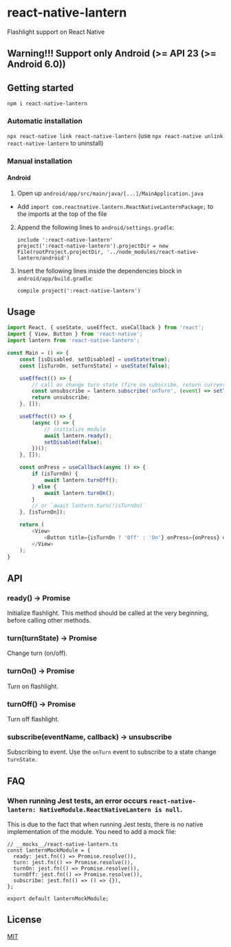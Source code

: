 
# react-native-lantern

Flashlight support on React Native

## Warning!!! Support only Android (>= API 23 (>= Android 6.0))

## Getting started

`npm i react-native-lantern`

### Automatic installation

`npx react-native link react-native-lantern` (use `npx react-native unlink react-native-lantern` to uninstall)

### Manual installation

#### Android

1. Open up `android/app/src/main/java/[...]/MainApplication.java`
  - Add `import com.reactnative.lantern.ReactNativeLanternPackage;` to the imports at the top of the file
2. Append the following lines to `android/settings.gradle`:
      ```
      include ':react-native-lantern'
      project(':react-native-lantern').projectDir = new File(rootProject.projectDir, '../node_modules/react-native-lantern/android')
      ```
3. Insert the following lines inside the dependencies block in `android/app/build.gradle`:
      ```
      compile project(':react-native-lantern')
      ```


## Usage
```javascript
import React, { useState, useEffect, useCallback } from 'react';
import { View, Button } from 'react-native';
import lantern from 'react-native-lantern';

const Main = () => {
    const [isDisabled, setDisabled] = useState(true);
    const [isTurnOn, setTurnState] = useState(false);

    useEffect(() => {
        // call on change turn state (fire on subscribe, return current turn state)
        const unsubscribe = lantern.subscribe('onTurn', (event) => setTurnState(event.value));
        return unsubscribe;
    }, []);

    useEffect(() => {
        (async () => {
            // initialize module
            await lantern.ready();
            setDisabled(false);
        })();
    }, []);

    const onPress = useCallback(async () => {
        if (isTurnOn) {
            await lantern.turnOff();
        } else {
            await lantern.turnOn();
        }
        // or `await lantern.turn(!isTurnOn)`
    }, [isTurnOn]);

    return (
        <View>
            <Button title={isTurnOn ? 'Off' : 'On'} onPress={onPress} disabled={isDisabled} />
        </View>
    );
}
```

## API

### ready() -> Promise<void>

  Initialize flashlight. This method should be called at the very beginning, before calling other methods.

### turn(<Boolean>turnState) -> Promise<void>

  Change turn (on/off).

### turnOn() -> Promise<void>

  Turn on flashlight.

### turnOff() -> Promise<void>

  Turn off flashlight.

### subscribe(<String>eventName, <Function>callback) -> <Function>unsubscribe

  Subscribing to event. Use the `onTurn` event to subscribe to a state change `turnState`.

## FAQ

### When running Jest tests, an error occurs `react-native-lantern: NativeModule.ReactNativeLantern is null`.

This is due to the fact that when running Jest tests, there is no native implementation of the module.
You need to add a mock file:

```
// __mocks__/react-native-lantern.ts
const lanternMockModule = {
  ready: jest.fn(() => Promise.resolve()),
  turn: jest.fn(() => Promise.resolve()),
  turnOn: jest.fn(() => Promise.resolve()),
  turnOff: jest.fn(() => Promise.resolve()),
  subscribe: jest.fn(() => () => {}),
};

export default lanternMockModule;
```

## License

  [MIT](LICENSE.md)
